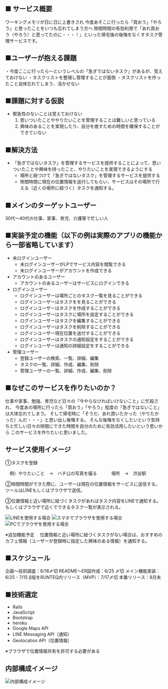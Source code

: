 ## ■ サービス概要
ワーキングメモリが日に日に上書きされ
今度あそこに行ったら「買おう」「やろう」と思ったことをいつも忘れてしまう方へ
隙間時間の有効利用で「あれ買おう（やろう）と思ってたのに・・・！」といった帰宅後の後悔をなくすタスク管理サービスです。

## ■ユーザーが抱える課題
・今度ここに行ったら〜というレベルの「急ぎではないタスク」があるが、覚えておけない
・タスクリストを整理し管理することが面倒
・タスクリストを作ったこと自体忘れてしまう、活かせない

## ■課題に対する仮説
- 緊急性のないことは覚えておけない
  1. 思いついたことややりたいことを管理することは難しいと思っている
  2. 興味のあることを実現したり、自分を癒すための時間を確保することができていない

## ■解決方法
- 「急ぎではないタスク」を管理するサービスを提供することによって、思いついたことや興味を持ったこと、やりたいことを実現できるようにする
  - 場所と紐づけて「急ぎではないタスク」を管理するサービスを提供する
  - 隙間時間に現在の位置情報を送付してもらい、サービスはその場所で行える（近くの場所に紐づく）タスクを通知する。

## ■メインのターゲットユーザー
30代〜40代の仕事、家事、育児、介護等で忙しい人

## ■実装予定の機能（以下の例は実際のアプリの機能から一部省略しています）
- 未ログインユーザー
    - 未ログインユーザーがLPでサービス内容を閲覧できる
    - 未ログインユーザーがアカウントを作成できる
- アカウントのあるユーザー
    - アカウントのあるユーザーはサービスにログインできる
- ログインユーザー
    - ログインユーザーは場所ごとのタスク一覧を見ることができる
    - ログインユーザーはタスクをを見ることができる
    - ログインユーザーはタスクを作成することができる
    - ログインユーザーはタスクに場所を設定することができる
    - ログインユーザーはタスクを編集することができる
    - ログインユーザーはタスクを削除することができる
    - ログインユーザー現在位置を送付することができる
    - ログインユーザーはタスクの通知設定をすることができる
    - ログインユーザーは通知の詳細設定をすることができる
- 管理ユーザー
    - 登録ユーザーの検索、一覧、詳細、編集
    - タスクの一覧、詳細、作成、編集、削除
    - 管理ユーザーの一覧、詳細、作成、編集、削除

## ■なぜこのサービスを作りたいのか？
仕事や家事、勉強、育児など日々の「今やらなければいけないこと」に忙殺され、
今度あの場所に行ったら「買おう」「やろう」程度の「急ぎではないこと」は大体忘れてしまう。
そして帰宅時に「そうだ、あれ買いたかった（やりたかった）んだ・・・」と思い出し後悔する。
そんな後悔をなくしたいという気持ちと忙しい日々の隙間にできた時間を自分のために有効活用したいという思いから
このサービスを作りたいと思いました。

## サービス使用イメージ
①タスクを登録

　例）やりたいこと　→　ハチ公の写真を撮る
　　　場所　→　渋谷駅

②隙間時間ができた際に、ユーザーは現在の位置情報をサービスに送信する。　ツールはLINEもしくはブラウザで送信。

③位置情報と近い場所に紐づくタスクがあればタスク内容をLINEで通知する。もしくはブラウザで近くでできるタスク一覧が表示される。

![LINEを使用する場合](https://gyazo.com/4fb76eacbeb45edfc1866aaed7e9a48d)
![スマホでブラウザを使用する場合](https://gyazo.com/ac20583722c4da91a1b1d8e4d48dc03f)
![PCでブラウザを使用する場合](https://gyazo.com/cea0e1563659665185148e769e03e7b4)

※追加機能予定
　位置情報と近い場所に紐づくタスクがない場合は、おすすめのカフェ情報（ユーザーが登録時に指定した興味のある情報）を通知する。

## ■スケジュール
企画〜技術調査：6/18〆切
README〜ER図作成：6/25 〆切
メイン機能実装：6/25 - 7/15
β版をRUNTEQ内リリース（MVP）：7/17〆切
本番リリース：8月末

## ■技術選定
- Rails
- JavaScript
- Bootstrap
- heroku
- Google Maps API
- LINE Messaging API（通知）
- Geolocation API（位置情報）

※ブラウザで位置情報共有を許可する必要がある


## 内部構成イメージ
![内部構成イメージ](https://gyazo.com/4b05e8896e9eb0068348ab86dfe39187)